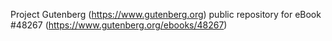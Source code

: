 Project Gutenberg (https://www.gutenberg.org) public repository for eBook #48267 (https://www.gutenberg.org/ebooks/48267)
